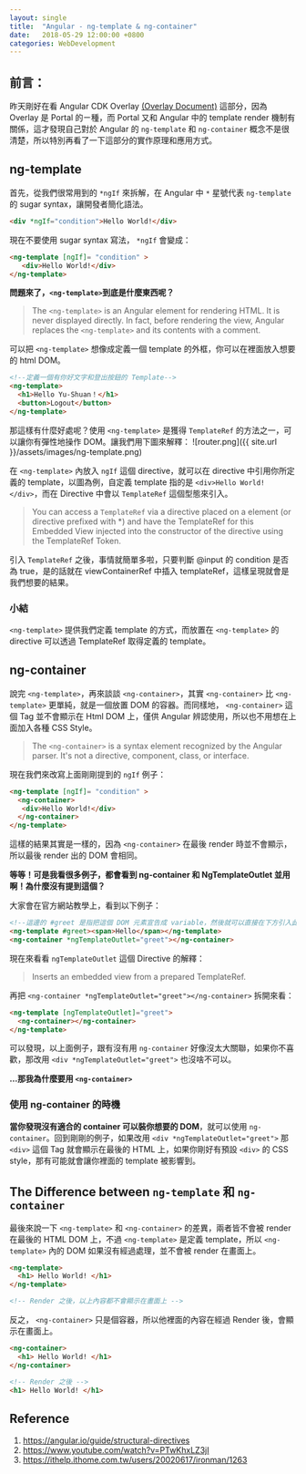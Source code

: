 ```yaml
---
layout: single
title:  "Angular - ng-template & ng-container"
date:   2018-05-29 12:00:00 +0800
categories: WebDevelopment
---
```

## 前言：
昨天剛好在看 Angular CDK Overlay [(Overlay Document)](https://material.angular.io/cdk/overlay/overview) 這部分，因為 Overlay 是 Portal 的ㄧ種，而 Portal 又和 Angular 中的 template render 機制有關係，這才發現自己對於 Angular 的 `ng-template` 和 `ng-container` 概念不是很清楚，所以特別再看了一下這部分的實作原理和應用方式。

## ng-template
首先，從我們很常用到的 `*ngIf` 來拆解，在 Angular 中 `*` 星號代表 `ng-template` 的 sugar syntax，讓開發者簡化語法。
```html
<div *ngIf="condition">Hello World!</div>
```
現在不要使用 sugar syntax 寫法， `*ngIf` 會變成：
```html
<ng-template [ngIf]= "condition" >
   <div>Hello World!</div>
</ng-template>
```
**問題來了，`<ng-template>`到底是什麼東西呢？**
> The `<ng-template>` is an Angular element for rendering HTML. It is never displayed directly. In fact, before rendering the view, Angular replaces the `<ng-template>` and its contents with a comment.

可以把 `<ng-template>` 想像成定義一個 template 的外框，你可以在裡面放入想要的 html DOM。
```html
<!--定義一個有你好文字和登出按鈕的 Template-->
<ng-template>
  <h1>Hello Yu-Shuan！</h1>
  <button>Logout</button>
</ng-template>
```
那這樣有什麼好處呢？使用 `<ng-template>` 是獲得 `TemplateRef` 的方法之一，可以讓你有彈性地操作 DOM。讓我們用下圖來解釋：
![router.png]({{ site.url }}/assets/images/ng-template.png)

在 `<ng-template>` 內放入 `ngIf` 這個 directive，就可以在 directive 中引用你所定義的 template，以圖為例，自定義 template 指的是 `<div>Hello World!</div>`，而在 Directive 中會以 `TemplateRef` 這個型態來引入。
> You can access a `TemplateRef` via a directive placed on a <ng-template> element (or directive prefixed with *) and have the TemplateRef for this Embedded View injected into the constructor of the directive using the TemplateRef Token. 

引入 `TemplateRef` 之後，事情就簡單多啦，只要判斷 @input 的 condition 是否為 true，是的話就在 viewContainerRef 中插入 templateRef，這樣呈現就會是我們想要的結果。

### 小結
`<ng-template>` 提供我們定義 template 的方式，而放置在 `<ng-template>` 的 directive 可以透過 TemplateRef 取得定義的 template。

## ng-container
說完 `<ng-template>`，再來談談 `<ng-container>`，其實 `<ng-container>` 比 `<ng-template>` 更單純，就是一個放置 DOM 的容器。而同樣地， `<ng-container>` 這個 Tag 並不會顯示在 Html DOM 上，僅供 Angular 辨認使用，所以也不用想在上面加入各種 CSS Style。
> The `<ng-container>` is a syntax element recognized by the Angular parser. It's not a directive, component, class, or interface. 

現在我們來改寫上面剛剛提到的 `ngIf` 例子：
```html
<ng-template [ngIf]= "condition" >
  <ng-container>
   <div>Hello World!</div>
  </ng-container>
</ng-template>
```
這樣的結果其實是一樣的，因為 `<ng-container>` 在最後 render 時並不會顯示，所以最後 render 出的 DOM 會相同。

**等等！可是我看很多例子，都會看到 ng-container 和 
NgTemplateOutlet 並用啊！為什麼沒有提到這個？**

大家會在官方網站教學上，看到以下例子：
```html
<!--這邊的 #greet 是指把這個 DOM 元素宣告成 variable，然後就可以直接在下方引入此 variable-->
<ng-template #greet><span>Hello</span></ng-template>
<ng-container *ngTemplateOutlet="greet"></ng-container>
```
現在來看看 `ngTemplateOutlet` 這個 Directive 的解釋：
> Inserts an embedded view from a prepared TemplateRef.

再把 `<ng-container *ngTemplateOutlet="greet"></ng-container>` 拆開來看：
```html
<ng-template [ngTemplateOutlet]="greet">
  <ng-container></ng-container>
</ng-template>
```

可以發現，以上面例子，跟有沒有用 `ng-container` 好像沒太大關聯，如果你不喜歡，那改用 `<div *ngTemplateOutlet="greet">` 也沒啥不可以。

**...那我為什麼要用 `<ng-container>`**

### 使用 ng-container 的時機
**當你發現沒有適合的 container 可以裝你想要的 DOM**，就可以使用 `ng-container`。回到剛剛的例子，如果改用 `<div *ngTemplateOutlet="greet">` 那 `<div>` 這個 Tag 就會顯示在最後的 HTML 上，如果你剛好有預設 `<div>` 的 CSS style，那有可能就會讓你裡面的 template 被影響到。  

## The Difference between `ng-template` 和 `ng-container`
最後來說一下 `<ng-template>` 和 `<ng-container>` 的差異，兩者皆不會被 render 在最後的 HTML DOM 上，不過 `<ng-template>` 是定義 template，所以 `<ng-template>` 內的 DOM 如果沒有經過處理，並不會被 render 在畫面上。

```html
<ng-template>
  <h1> Hello World! </h1>
</ng-template>

<!-- Render 之後，以上內容都不會顯示在畫面上 -->
```
反之， `<ng-container>` 只是個容器，所以他裡面的內容在經過 Render 後，會顯示在畫面上。

```html
<ng-container>
  <h1> Hello World! </h1>
</ng-container>

<!-- Render 之後 -->
<h1> Hello World! </h1>
```

## Reference
1. https://angular.io/guide/structural-directives
2. https://www.youtube.com/watch?v=PTwKhxLZ3jI
3. https://ithelp.ithome.com.tw/users/20020617/ironman/1263